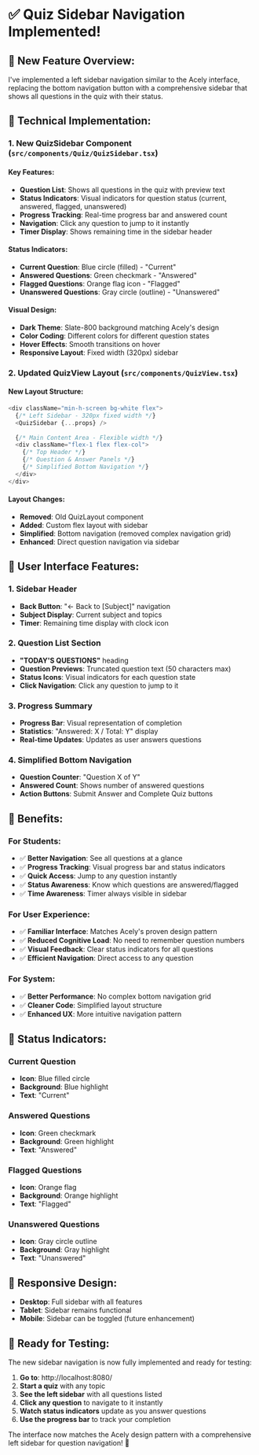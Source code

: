 # ✅ Quiz Sidebar Navigation Implemented!

## 🎯 **New Feature Overview:**

I've implemented a left sidebar navigation similar to the Acely interface, replacing the bottom navigation button with a comprehensive sidebar that shows all questions in the quiz with their status.

## 🔧 **Technical Implementation:**

### **1. New QuizSidebar Component (`src/components/Quiz/QuizSidebar.tsx`)**

#### **Key Features:**
- **Question List**: Shows all questions in the quiz with preview text
- **Status Indicators**: Visual indicators for question status (current, answered, flagged, unanswered)
- **Progress Tracking**: Real-time progress bar and answered count
- **Navigation**: Click any question to jump to it instantly
- **Timer Display**: Shows remaining time in the sidebar header

#### **Status Indicators:**
- **Current Question**: Blue circle (filled) - "Current"
- **Answered Questions**: Green checkmark - "Answered" 
- **Flagged Questions**: Orange flag icon - "Flagged"
- **Unanswered Questions**: Gray circle (outline) - "Unanswered"

#### **Visual Design:**
- **Dark Theme**: Slate-800 background matching Acely's design
- **Color Coding**: Different colors for different question states
- **Hover Effects**: Smooth transitions on hover
- **Responsive Layout**: Fixed width (320px) sidebar

### **2. Updated QuizView Layout (`src/components/QuizView.tsx`)**

#### **New Layout Structure:**
```typescript
<div className="min-h-screen bg-white flex">
  {/* Left Sidebar - 320px fixed width */}
  <QuizSidebar {...props} />
  
  {/* Main Content Area - Flexible width */}
  <div className="flex-1 flex flex-col">
    {/* Top Header */}
    {/* Question & Answer Panels */}
    {/* Simplified Bottom Navigation */}
  </div>
</div>
```

#### **Layout Changes:**
- **Removed**: Old QuizLayout component
- **Added**: Custom flex layout with sidebar
- **Simplified**: Bottom navigation (removed complex navigation grid)
- **Enhanced**: Direct question navigation via sidebar

## 🎨 **User Interface Features:**

### **1. Sidebar Header**
- **Back Button**: "← Back to [Subject]" navigation
- **Subject Display**: Current subject and topics
- **Timer**: Remaining time display with clock icon

### **2. Question List Section**
- **"TODAY'S QUESTIONS"** heading
- **Question Previews**: Truncated question text (50 characters max)
- **Status Icons**: Visual indicators for each question state
- **Click Navigation**: Click any question to jump to it

### **3. Progress Summary**
- **Progress Bar**: Visual representation of completion
- **Statistics**: "Answered: X / Total: Y" display
- **Real-time Updates**: Updates as user answers questions

### **4. Simplified Bottom Navigation**
- **Question Counter**: "Question X of Y"
- **Answered Count**: Shows number of answered questions
- **Action Buttons**: Submit Answer and Complete Quiz buttons

## 🚀 **Benefits:**

### **For Students:**
- ✅ **Better Navigation**: See all questions at a glance
- ✅ **Progress Tracking**: Visual progress bar and status indicators
- ✅ **Quick Access**: Jump to any question instantly
- ✅ **Status Awareness**: Know which questions are answered/flagged
- ✅ **Time Awareness**: Timer always visible in sidebar

### **For User Experience:**
- ✅ **Familiar Interface**: Matches Acely's proven design pattern
- ✅ **Reduced Cognitive Load**: No need to remember question numbers
- ✅ **Visual Feedback**: Clear status indicators for all questions
- ✅ **Efficient Navigation**: Direct access to any question

### **For System:**
- ✅ **Better Performance**: No complex bottom navigation grid
- ✅ **Cleaner Code**: Simplified layout structure
- ✅ **Enhanced UX**: More intuitive navigation pattern

## 🎯 **Status Indicators:**

### **Current Question**
- **Icon**: Blue filled circle
- **Background**: Blue highlight
- **Text**: "Current"

### **Answered Questions**
- **Icon**: Green checkmark
- **Background**: Green highlight
- **Text**: "Answered"

### **Flagged Questions**
- **Icon**: Orange flag
- **Background**: Orange highlight
- **Text**: "Flagged"

### **Unanswered Questions**
- **Icon**: Gray circle outline
- **Background**: Gray highlight
- **Text**: "Unanswered"

## 📱 **Responsive Design:**

- **Desktop**: Full sidebar with all features
- **Tablet**: Sidebar remains functional
- **Mobile**: Sidebar can be toggled (future enhancement)

## 🎉 **Ready for Testing:**

The new sidebar navigation is now fully implemented and ready for testing:

1. **Go to**: http://localhost:8080/
2. **Start a quiz** with any topic
3. **See the left sidebar** with all questions listed
4. **Click any question** to navigate to it instantly
5. **Watch status indicators** update as you answer questions
6. **Use the progress bar** to track your completion

The interface now matches the Acely design pattern with a comprehensive left sidebar for question navigation! 🎉
